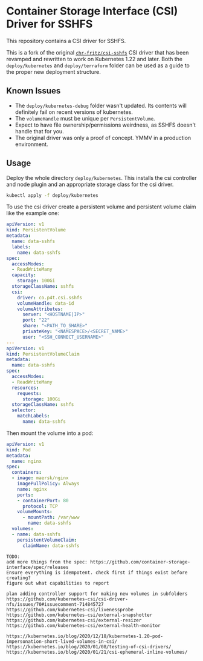 # Container Storage Interface (CSI) Driver for SSHFS

This repository contains a CSI driver for SSHFS.

This is a fork of the original [`chr-fritz/csi-sshfs`](https://github.com/chr-fritz/csi-sshfs) CSI
driver that has been revamped and rewritten to work on Kubernetes 1.22 and later. Both the 
`deploy/kubernetes` and `deploy/terraform` folder can be used as a guide to the proper new 
deployment structure.

## Known Issues

- The `deploy/kubernetes-debug` folder wasn't updated. Its contents will definitely fail on recent 
  versions of kubernetes.
- The `volumeHandle` must be unique per `PersistentVolume`.
- Expect to have file ownership/permissions weirdness, as SSHFS doesn't handle that for you.
- The original driver was only a proof of concept. YMMV in a production environment.

## Usage

Deploy the whole directory `deploy/kubernetes`.
This installs the csi controller and node plugin and an appropriate storage class for the csi driver.
```bash
kubectl apply -f deploy/kubernetes
```

To use the csi driver create a persistent volume and persistent volume claim like the example one:
```yaml
apiVersion: v1
kind: PersistentVolume
metadata:
  name: data-sshfs
  labels:
    name: data-sshfs
spec:
  accessModes:
  - ReadWriteMany
  capacity:
    storage: 100Gi
  storageClassName: sshfs
  csi:
    driver: co.p4t.csi.sshfs
    volumeHandle: data-id
    volumeAttributes:
      server: "<HOSTNAME|IP>"
      port: "22"
      share: "<PATH_TO_SHARE>"
      privateKey: "<NAMESPACE>/<SECRET_NAME>"
      user: "<SSH_CONNECT_USERNAME>"
---
apiVersion: v1
kind: PersistentVolumeClaim
metadata:
  name: data-sshfs
spec:
  accessModes:
  - ReadWriteMany
  resources:
    requests:
      storage: 100Gi
  storageClassName: sshfs
  selector:
    matchLabels:
      name: data-sshfs
```

Then mount the volume into a pod:
```yaml
apiVersion: v1
kind: Pod
metadata:
  name: nginx 
spec:
  containers:
  - image: maersk/nginx
    imagePullPolicy: Always
    name: nginx
    ports:
    - containerPort: 80
      protocol: TCP
    volumeMounts:
      - mountPath: /var/www
        name: data-sshfs
  volumes:
  - name: data-sshfs
    persistentVolumeClaim:
      claimName: data-sshfs
```

```
TODO:
add more things from the spec: https://github.com/container-storage-interface/spec/releases
Ensure everything is idempotent. check first if things exist before creating?
figure out what capabilities to report

plan adding controller support for making new volumes in subfolders
https://github.com/kubernetes-csi/csi-driver-nfs/issues/70#issuecomment-714845727
https://github.com/kubernetes-csi/livenessprobe
https://github.com/kubernetes-csi/external-snapshotter
https://github.com/kubernetes-csi/external-resizer
https://github.com/kubernetes-csi/external-health-monitor

https://kubernetes.io/blog/2020/12/18/kubernetes-1.20-pod-impersonation-short-lived-volumes-in-csi/
https://kubernetes.io/blog/2020/01/08/testing-of-csi-drivers/
https://kubernetes.io/blog/2020/01/21/csi-ephemeral-inline-volumes/
```
